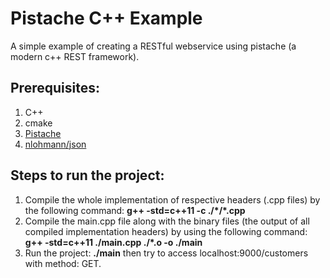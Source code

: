 # Pistache C++ Example
A simple example of creating a RESTful webservice using pistache (a modern c++ REST framework).

## Prerequisites:
1. C++
2. cmake
3. [Pistache](https://github.com/oktal/pistache)
4. [nlohmann/json](https://github.com/nlohmann/json)

## Steps to run the project:
1. Compile the whole implementation of respective headers (.cpp files) by the following command: **g++ -std=c++11 -c ./\*/\*.cpp**
2. Compile the main.cpp file along with the binary files (the output of all compiled implementation headers) by using the following command: **g++  -std=c++11 ./main.cpp ./\*.o -o ./main**
3. Run the project: **./main** then try to access localhost:9000/customers with method: GET.
